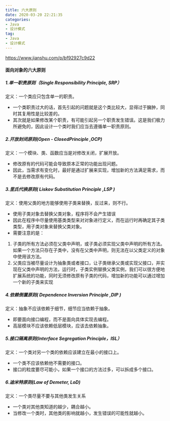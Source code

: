 ```yaml
---
title: 六大原则
date: 2020-03-20 22:21:35
categories: 
- Java
- 设计模式
tag: 
- Java
- 设计模式
---
```

https://www.jianshu.com/p/bf92927c9d22
#### 面向对象的六大原则

##### 1.单一职责原则（Single Responsibility Principle, SRP）
定义：一个类应只包含单一的职责。

- 一个类职责过大的话，首先引起的问题就是这个类比较大，显得过于臃肿，同时其复用性是比较差的。
- 其次就是如果修改某个职责，有可能引起另一个职责发生错误。这是我们极力所避免的，因此设计一个类时我们应当去遵循单一职责原则。

##### 2.开放封闭原则(Open - ClosedPrinciple ,OCP)
定义：一个模块、类、函数应当是对修改关闭，扩展开放。

- 修改原有的代码可能会导致原本正常的功能出现问题。
- 因此，当需求有变化时，最好是通过扩展来实现，增加新的方法满足需求，而不是去修改原有代码。

##### 3.里氏代换原则( Liskov Substitution Principle ,LSP )
定义：使用父类的地方能够使用子类来替换，反过来，则不行。

- 使用子类对象去替换父类对象，程序将不会产生错误
- 因此在程序中尽量使用基类类型来对对象进行定义，而在运行时再确定其子类类型，用子类对象来替换父类对象。
- 需要注意的是：

1. 子类的所有方法必须在父类中声明，或子类必须实现父类中声明的所有方法。如果一个方法只存在子类中，没有在父类中声明，则无法在以父类定义的对象中使用该方法。
1. 父类应当被尽量设计为抽象类或者接口，让子类继承父类或实现父接口，并实现在父类中声明的方法，运行时，子类实例替换父类实例，我们可以很方便地扩展系统的功能，同时无须修改原有子类的代码，增加新的功能可以通过增加一个新的子类来实现



##### 4.依赖倒置原则( Dependence Inversion Principle ,DIP )
定义：抽象不应该依赖于细节，细节应当依赖于抽象。

- 即要面向接口编程，而不是面向具体实现去编程。
- 高层模块不应该依赖低层模块，应该去依赖抽象。

##### 5.接口隔离原则(Interface Segregation Principle，ISL）
定义：一个类对另一个类的依赖应该建立在最小的接口上。

- 一个类不应该依赖他不需要的接口。
- 接口的粒度要尽可能小，如果一个接口的方法过多，可以拆成多个接口。

##### 6.迪米特原则(Law of  Demeter, LoD)
定义：一个类尽量不要与其他类发生关系

- 一个类对其他类知道的越少，耦合越小。
- 当修改一个类时，其他类的影响就越小，发生错误的可能性就越小。


